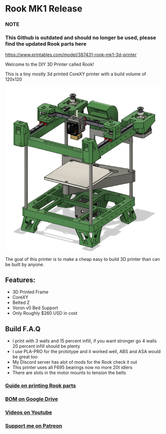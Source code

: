 # Rook MK1 Release

### NOTE
### This Github is outdated and should no longer be used, please find the updated Rook parts here
https://www.printables.com/model/387431-rook-mk1-3d-printer

Welcome to the DIY 3D Printer called Rook!

This is a tiny mostly 3d printed CoreXY printer with a build volume of 120x120

![image of Rook 3D Printer](Build_Photos/rook.png)

The goal of this printer is to make a cheap easy to build 3D printer than can be built by anyone.

## Features:

- 3D Printed Frame
- CoreXY
- Belted Z
- Voron v0 Bed Support
- Only Roughly $260 USD in cost

## Build F.A.Q

- I print with 3 walls and 15 percent infill, if you want stronger go 4 walls 20 percent infill should be plenty
- I use PLA-PRO for the prototype and it worked well, ABS and ASA would be great too
- My Discord server has alot of mods for the Rook check it out
- This printer uses all F695 bearings now no more 20t idlers
- There are slots in the motor mounts to tension the belts

### [Guide on printing Rook parts](https://docs.google.com/document/d/14NUIy8K9r257I05OOpFD31NS8CgYQ1dotUWH_kRIqbQ/edit?usp=sharing)

### [BOM on Google Drive](https://docs.google.com/spreadsheets/d/1oHDEvndkkvPFOBis4atrHRHK_DMTvttFUFWDg2He6To/edit#gid=0)

### [Videos on Youtube](https://www.youtube.com/playlist?list=PLypdl9fsWkKeaa7d5Pv2bP5feIVcw-To2)

### [Support me on Patreon](https://www.patreon.com/rolohaun)
